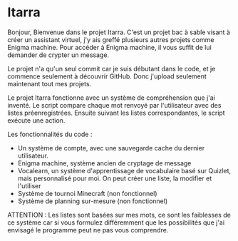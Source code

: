 # Itarra

Bonjour,
Bienvenue dans le projet Itarra. C'est un projet bac à sable visant à créer un assistant virtuel, j'y ais greffé plusieurs autres projets comme Enigma machine.
Pour accéder à Enigma machine, il vous suffit de lui demander de crypter un message.

Le projet n'a qu'un seul commit car je suis débutant dans le code, et je commence seulement à découvrir GitHub. 
Donc j'upload seulement maintenant tout mes projets.

Le projet Itarra fonctionne avec un système de compréhension que j'ai inventé. Le script compare chaque mot renvoyé par l'utilisateur avec des listes préenregistrées.
Ensuite suivant les listes correspondantes, le script exécute une action.

Les fonctionnalités du code :
  - Un système de compte, avec une sauvegarde cache du dernier utilisateur.
  - Enigma machine, système ancien de cryptage de message
  - Vocalearn, un système d'apprentissage de vocabulaire basé sur Quizlet, mais personnalisé pour moi. On peut créer une liste, la modifier et l'utiliser
  - Système de tournoi Minecraft (non fonctionnel)
  - Système de planning sur-mesure (non fonctionnel)
  
  ATTENTION : Les listes sont basées sur mes mots, ce sont les faiblesses de ce système car si vous formulez différemment que les possibilités que j'ai envisagé
  le programme peut ne pas vous comprendre.
